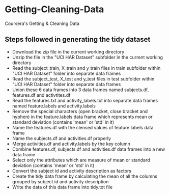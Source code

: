 Getting-Cleaning-Data
=====================

Coursera's Getting &amp; Cleaning Data

## Steps followed in generating the tidy dataset

* Download the zip file in the current working directory
* Unzip the file in the "UCI HAR Dataset" subfolder in the current working directory
* Read the subject_train, X_train and y_train files in train  subfolder within "UCI HAR Dataset" folder into separate data frames
* Read the subject_test, X_test and y_test files in test subfolder within "UCI HAR Dataset" folder into separate data frames
* Union these 6 data frames into 3 data frames named subjects.df, features.df and activtites.df
* Read the features.txt and activity_labels.txt into separate data frames named feature.labels and activity.labels
*  Remove the special characters (open bracket, close bracket and hyphen) in the feature.labels data frame which represents mean or standard deviation (contains 'mean' or 'std' in it)
* Name the features.df with the clensed values of feature.labels data frame
* Name the subjects.df and activities.df properly
* Merge activities.df and activity.labels by the key column
* Combine features.df, subjects.df and activities.df data frames into a new data frame
* Select only the attributes which are measure of mean or standard deviation (contains 'mean' or 'std' in it)
* Convert the subject id and activity description as factors
* Create the tidy data frame by calculating the mean of all the columns grouped by subject id and activity description
* Write the data of this data frame into tidy.txt file
